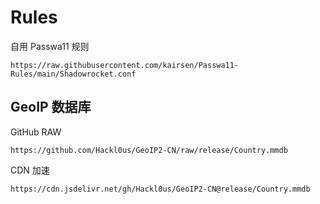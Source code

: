 # Rules
自用 Passwa11 规则
```
https://raw.githubusercontent.com/kairsen/Passwa11-Rules/main/Shadowrocket.conf
```
## GeoIP 数据库

GitHub RAW
```
https://github.com/Hackl0us/GeoIP2-CN/raw/release/Country.mmdb
```
CDN 加速
```
https://cdn.jsdelivr.net/gh/Hackl0us/GeoIP2-CN@release/Country.mmdb
```
